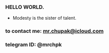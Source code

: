 ### HELLO WORLD.

- Modesty is the sister of talent.

### to contact me: mr.chupak@icloud.com
### telegram ID: @mrchpk

